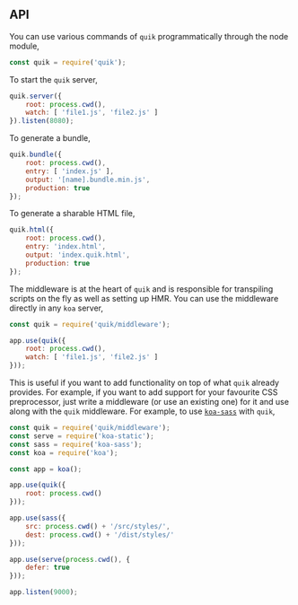 ## API

You can use various commands of `quik` programmatically through the node module,

```js
const quik = require('quik');
```

To start the `quik` server,

```js
quik.server({
    root: process.cwd(),
    watch: [ 'file1.js', 'file2.js' ]
}).listen(8080);
```

To generate a bundle,

```js
quik.bundle({
    root: process.cwd(),
    entry: [ 'index.js' ],
    output: '[name].bundle.min.js',
    production: true
});
```

To generate a sharable HTML file,

```js
quik.html({
    root: process.cwd(),
    entry: 'index.html',
    output: 'index.quik.html',
    production: true
});
```

The middleware is at the heart of `quik` and is responsible for transpiling scripts on the fly as well as setting up HMR. You can use the middleware directly in any `koa` server,

```js
const quik = require('quik/middleware');

app.use(quik({
    root: process.cwd(),
    watch: [ 'file1.js', 'file2.js' ]
}));
```

This is useful if you want to add functionality on top of what `quik` already provides. For example, if you want to add support for your favourite CSS preprocessor, just write a middleware (or use an existing one) for it and use along with the `quik` middleware. For example, to use [`koa-sass`](https://github.com/kasperlewau/koa-sass) with `quik`,

```js
const quik = require('quik/middleware');
const serve = require('koa-static');
const sass = require('koa-sass');
const koa = require('koa');

const app = koa();

app.use(quik({
    root: process.cwd()
}));

app.use(sass({
    src: process.cwd() + '/src/styles/',
    dest: process.cwd() + '/dist/styles/'
}));

app.use(serve(process.cwd(), {
    defer: true
}));

app.listen(9000);
```
